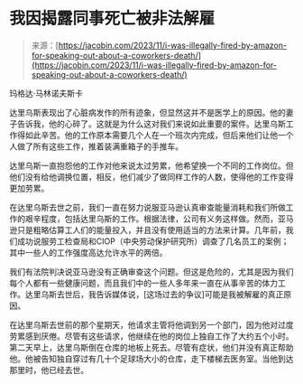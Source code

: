 <!--yml

category: 未分类

date: 2024-05-27 14:45:08

-->

# 我因揭露同事死亡被非法解雇

> 来源：[https://jacobin.com/2023/11/i-was-illegally-fired-by-amazon-for-speaking-out-about-a-coworkers-death/](https://jacobin.com/2023/11/i-was-illegally-fired-by-amazon-for-speaking-out-about-a-coworkers-death/)

玛格达·马林诺夫斯卡

达里乌斯表现出了心脏病发作的所有迹象，但显然这并不是医学上的原因。他的妻子告诉我，他的心碎了。这就是为什么这对我们来说如此重要的案件。达里乌斯工作得如此辛苦。他的工作原本需要几个人在一个班次内完成，但后来他们让他一个人做了所有这些工作，推着装满重箱子的手推车。

达里乌斯一直抱怨他的工作对他来说太过劳累，他希望换一个不同的工作岗位。但他们没有给他调换位置，相反，他们减少了做同样工作的人数，使得他的工作变得更加劳累。

在达里乌斯去世之前，我们一直在努力说服亚马逊认真审查能量消耗和我们所做工作的艰辛程度，包括达里乌斯的工作。根据法律，公司有义务这样做。然而，亚马逊只是粗略估算工人们的能量投入，并且没有使用适当的方法来计算。几年前，我们成功说服劳工检查局和CIOP（中央劳动保护研究所）调查了几名员工的案例；其中一些人的工作强度高达允许水平的两倍。

我们有法院判决说亚马逊没有正确审查这个问题。但这是危险的，尤其是因为我们每个人都有一些健康问题，而且我们中的一些人多年来一直在从事辛苦的体力工作。达里乌斯去世后，我告诉媒体说，[这场过去的争议]可能是我被解雇的真正原因。

在达里乌斯去世前的那个星期天，他请求主管将他调到另一个部门，因为他对过度劳累感到厌倦。尽管有这些请求，他继续在他的岗位上独自工作了大约五个小时。第二天早上，达里乌斯倒在仓库的地板上死去。尽管有症状，他们并没有真正帮助他。他被告知独自穿过有几十个足球场大小的仓库，走下楼梯去医务室。当他到达那里时，他已经去世。
